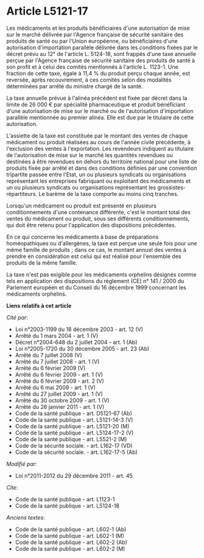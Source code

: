 # Article L5121-17

Les médicaments et les produits bénéficiaires d'une autorisation de mise sur le marché délivrée par l'Agence française de
sécurité sanitaire des produits de santé ou par l'Union européenne, ou bénéficiaires d'une autorisation d'importation
parallèle délivrée dans les conditions fixées par le décret prévu au 12° de l'article L. 5124-18, sont frappés d'une taxe
annuelle perçue par l'Agence française de sécurité sanitaire des produits de santé à son profit et à celui des comités
mentionnés à l'article L. 1123-1. Une fraction de cette taxe, égale à 11,4 % du produit perçu chaque année, est reversée,
après recouvrement, à ces comités selon des modalités déterminées par arrêté du ministre chargé de la santé. 

La taxe annuelle prévue à l'alinéa précédent est fixée par décret dans la limite de 26 000 € par spécialité pharmaceutique et
produit bénéficiant d'une autorisation de mise sur le marché ou de l'autorisation d'importation parallèle mentionnée au
premier alinéa. Elle est due par le titulaire de cette autorisation.

L'assiette de la taxe est constituée par le montant des ventes de chaque médicament ou produit réalisées au cours de l'année
civile précédente, à l'exclusion des ventes à l'exportation. Les revendeurs indiquent au titulaire de l'autorisation de mise
sur le marché les quantités revendues ou destinées à être revendues en dehors du territoire national pour une liste de
produits fixée par arrêté et dans des conditions définies par une convention tripartite passée entre l'Etat, un ou plusieurs
syndicats ou organisations représentant les entreprises fabriquant ou exploitant des médicaments et un ou plusieurs syndicats
ou organisations représentant les grossistes-répartiteurs. Le barème de la taxe comporte au moins cinq tranches. 

Lorsqu'un médicament ou produit est présenté en plusieurs conditionnements d'une contenance différente, c'est le montant
total des ventes du médicament ou produit, sous ses différents conditionnements, qui doit être retenu pour l'application des
dispositions précédentes. 

En ce qui concerne les médicaments à base de préparations homéopathiques ou d'allergènes, la taxe est perçue une seule fois
pour une même famille de produits ; dans ce cas, le montant annuel des ventes à prendre en considération est celui qui est
réalisé pour l'ensemble des produits de la même famille. 

La taxe n'est pas exigible pour les médicaments orphelins désignés comme tels en application des dispositions du règlement
(CE) n° 141 / 2000 du Parlement européen et du Conseil du 16 décembre 1999 concernant les médicaments orphelins.

**Liens relatifs à cet article**

_Cité par_:

  - Loi n°2003-1199 du 18 décembre 2003 - art. 12 (V)
  - Arrêté du 1 mars 2004 - art. 1 (V)
  - Décret n°2004-648 du 2 juillet 2004 - art. 1 (Ab)
  - Loi n°2005-1720 du 30 décembre 2005 - art. 23 (Ab)
  - Arrêté du 7 juillet 2008 (V)
  - Arrêté du 7 juillet 2008 - art. 1 (V)
  - Arrêté du 6 février 2009 (V)
  - Arrêté du 6 février 2009 - art. 1 (V)
  - Arrêté du 6 février 2009 - art. 2 (V)
  - Arrêté du 6 mai 2009 - art. 1 (V)
  - Arrêté du 27 juillet 2009 - art. 1 (V)
  - Arrêté du 30 octobre 2009 - art. 1 (V)
  - Arrêté du 26 janvier 2011 - art. 1 (V)
  - Code de la santé publique - art. D5121-67 (Ab)
  - Code de la santé publique - art. L5121-14-3 (V)
  - Code de la santé publique - art. L5121-20 (M)
  - Code de la santé publique - art. L5124-17-2 (V)
  - Code de la santé publique - art. L5521-2 (M)
  - Code de la sécurité sociale. - art. L162-17 (VD)
  - Code de la sécurité sociale. - art. L162-17-5 (Ab)

_Modifié par_:

  - Loi n°2011-2012 du 29 décembre 2011 - art. 45

_Cite_:

  - Code de la santé publique - art. L1123-1
  - Code de la santé publique - art. L5124-18

_Anciens textes_:

  - Code de la santé publique - art. L602-1 (Ab)
  - Code de la santé publique - art. L602-1 (M)
  - Code de la santé publique - art. L602-2 (Ab)
  - Code de la santé publique - art. L602-2 (M)
